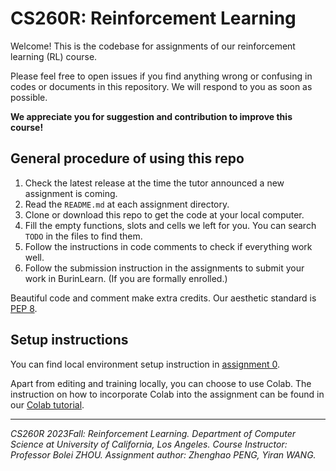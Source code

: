 # CS260R: Reinforcement Learning

Welcome! This is the codebase for assignments of our reinforcement learning (RL) course. 

Please feel free to open issues if you find anything wrong or confusing in codes or documents in this repository. 
We will respond to you as soon as possible.

**We appreciate you for suggestion and contribution to improve this course!**


## General procedure of using this repo

1. Check the latest release at the time the tutor announced a new assignment is coming.
2. Read the `README.md` at each assignment directory.
3. Clone or download this repo to get the code at your local computer.
4. Fill the empty functions, slots and cells we left for you. You can search `TODO` in the files to find them.
5. Follow the instructions in code comments to check if everything work well.
6. Follow the submission instruction in the assignments to submit your work in BurinLearn. (If you are formally enrolled.)

Beautiful code and comment make extra credits. Our aesthetic standard is [PEP 8](https://www.python.org/dev/peps/pep-0008/).

## Setup instructions

You can find local environment setup instruction in [assignment 0](assignment0).

Apart from editing and training locally, you can choose to use Colab. 
The instruction on how to incorporate Colab into the assignment can be found in our [Colab tutorial](colab-tutorial.md). 

------

*CS260R 2023Fall: Reinforcement Learning. Department of Computer Science at University of California, Los Angeles.
Course Instructor: Professor Bolei ZHOU. Assignment author: Zhenghao PENG, Yiran WANG.*

